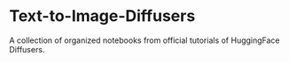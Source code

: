 # Text-to-Image-Diffusers
A collection of organized notebooks from official tutorials of HuggingFace Diffusers.
